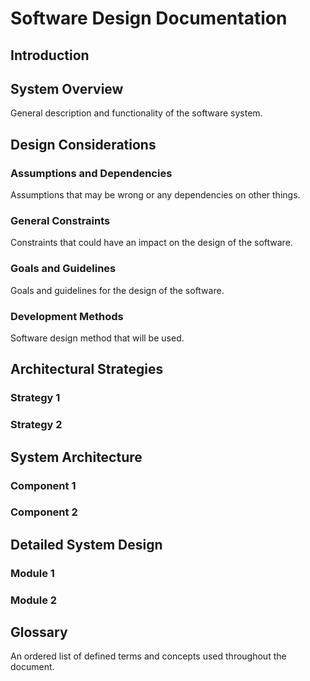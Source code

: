 # Software Design Documentation

## Introduction

## System Overview
General description and functionality of the software system.

## Design Considerations

### Assumptions and Dependencies
Assumptions that may be wrong or any dependencies on other things.

### General Constraints
Constraints that could have an impact on the design of the software.

### Goals and Guidelines
Goals and guidelines for the design of the software.

### Development Methods
Software design method that will be used.

## Architectural Strategies

### Strategy 1

### Strategy 2

## System Architecture

### Component 1

### Component 2

## Detailed System Design

### Module 1

### Module 2

## Glossary
An ordered list of defined terms and concepts used throughout the document.